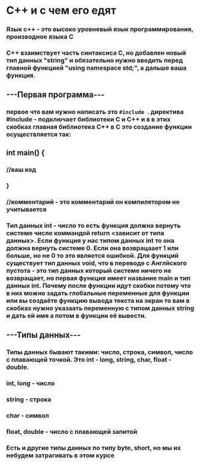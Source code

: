 <h1>C++ и с чем его едят</h1>
<h3>Язык с++ - это высоко уровневый язык программирования, производное языка С</h3>
<h3>С++ взаимствует часть синтаксиса С, но добавлен новый тип данных "string" и обязательно нужно вводить перед главной функцией "using namespace std;", а дальше ваша функция.</h3>
<h2>---Первая программа---</h2>
<h3>
  первое что вам нужно написать это <code "c++ hljs">#include <iostream></code>.
  директива #include - подключает библиотеки С и С++
  и в в этих скобках главная библиотека С++ в С это <stdio.h>
  создание функции осуществляется так:<h3>
  int main() {</h3></h3>
<h3>//ваш код</h3>
<h3>}</h3>
<h3> //комментарий - это комментарий он компилятором не учитывается</h3>
<h3>Тип данных int - число то есть функция должна вернуть системе число коммандой return <зависит от типа данных>. Если функция у нас типом данных int то она должна вернуть
  системе 0.
  Если она возврацаает 1 или больше, но не 0 то это является ошибкой. Для функций существует тип данных void, что в переводе с Англйского
  пустота - это тип данных который системе ничего не возвращает, но первая функция имеет название main и тип данных int. Почему после функции идут скобки
  потому что в них можно задать глобальные переменные для функции или вы создаёте функцию вывода текста на экран то вам в скобках нужно указаать переменную с типом данных
  string и дать ей имя а потом в функции её вывести.</h3>
<h2>---Типы данных---</h2>
<h3>Типы данных бывают такими: число, строка, символ, число с плавающей точкой. Это int - long, string, char, float - double.</h3>
<h3>int, long - число</h3>
<h3>string - строка</h3>
<h3>char - символ</h3>
<h3>float, double - число с плавающей запитой</h3>
<h3>Есть и другие типы данных по типу byte, short,  но мы их небудем затрагивать в этом курсе</h3>
